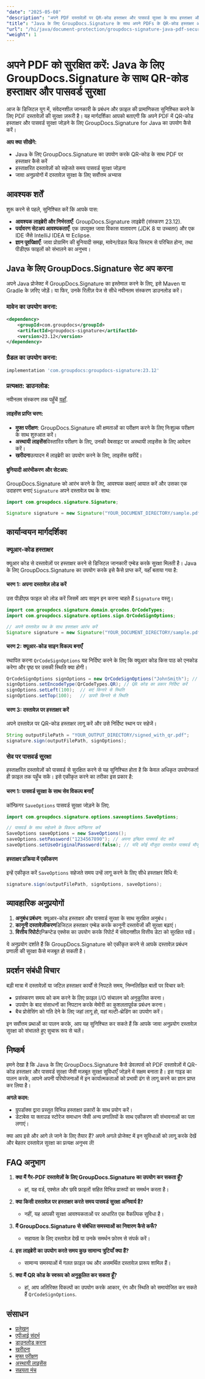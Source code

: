 ```yaml
---
"date": "2025-05-08"
"description": "अपने PDF दस्तावेज़ों पर QR-कोड हस्ताक्षर और पासवर्ड सुरक्षा के साथ हस्ताक्षर और सुरक्षा करने के लिए GroupDocs.Signature for Java का उपयोग करना सीखें। अपने Java अनुप्रयोगों में दस्तावेज़ सुरक्षा बढ़ाएँ।"
"title": "Java के लिए GroupDocs.Signature के साथ अपने PDFs के QR-कोड हस्ताक्षर और पासवर्ड सुरक्षा को सुरक्षित करें"
"url": "/hi/java/document-protection/groupdocs-signature-java-pdf-security-guide/"
"weight": 1
---
```


# अपने PDF को सुरक्षित करें: Java के लिए GroupDocs.Signature के साथ QR-कोड हस्ताक्षर और पासवर्ड सुरक्षा

आज के डिजिटल युग में, संवेदनशील जानकारी के प्रबंधन और फ़ाइल की प्रामाणिकता सुनिश्चित करने के लिए PDF दस्तावेज़ों की सुरक्षा ज़रूरी है। यह मार्गदर्शिका आपको बताएगी कि अपने PDF में QR-कोड हस्ताक्षर और पासवर्ड सुरक्षा जोड़ने के लिए GroupDocs.Signature for Java का उपयोग कैसे करें।

**आप क्या सीखेंगे:**
- Java के लिए GroupDocs.Signature का उपयोग करके QR-कोड के साथ PDF पर हस्ताक्षर कैसे करें
- हस्ताक्षरित दस्तावेज़ों को सहेजते समय पासवर्ड सुरक्षा जोड़ना
- जावा अनुप्रयोगों में दस्तावेज़ सुरक्षा के लिए सर्वोत्तम अभ्यास

## आवश्यक शर्तें
शुरू करने से पहले, सुनिश्चित करें कि आपके पास:
- **आवश्यक लाइब्रेरी और निर्भरताएँ**: GroupDocs.Signature लाइब्रेरी (संस्करण 23.12).
- **पर्यावरण सेटअप आवश्यकताएँ**: एक उपयुक्त जावा विकास वातावरण (JDK 8 या उच्चतर) और एक IDE जैसे IntelliJ IDEA या Eclipse.
- **ज्ञान पूर्वापेक्षाएँ**: जावा प्रोग्रामिंग की बुनियादी समझ, मावेन/ग्रेडल बिल्ड सिस्टम से परिचित होना, तथा पीडीएफ फाइलों को संभालने का अनुभव।

## Java के लिए GroupDocs.Signature सेट अप करना
अपने Java प्रोजेक्ट में GroupDocs.Signature का इस्तेमाल करने के लिए, इसे Maven या Gradle के ज़रिए जोड़ें। या फिर, उनके रिलीज़ पेज से सीधे नवीनतम संस्करण डाउनलोड करें।

### मावेन का उपयोग करना:
```xml
<dependency>
    <groupId>com.groupdocs</groupId>
    <artifactId>groupdocs-signature</artifactId>
    <version>23.12</version>
</dependency>
```

### ग्रैडल का उपयोग करना:
```gradle
implementation 'com.groupdocs:groupdocs-signature:23.12'
```

### प्रत्यक्षत: डाउनलोड:
नवीनतम संस्करण तक पहुँचें [यहाँ](https://releases.groupdocs.com/signature/java/).

#### लाइसेंस प्राप्ति चरण:
- **मुफ्त परीक्षण**: GroupDocs.Signature की क्षमताओं का परीक्षण करने के लिए निःशुल्क परीक्षण के साथ शुरुआत करें।
- **अस्थायी लाइसेंस**विस्तारित परीक्षण के लिए, उनकी वेबसाइट पर अस्थायी लाइसेंस के लिए आवेदन करें।
- **खरीदना**उत्पादन में लाइब्रेरी का उपयोग करने के लिए, लाइसेंस खरीदें।

#### बुनियादी आरंभीकरण और सेटअप:
GroupDocs.Signature को आरंभ करने के लिए, आवश्यक कक्षाएं आयात करें और उसका एक उदाहरण बनाएं `Signature` अपने दस्तावेज़ पथ के साथ:

```java
import com.groupdocs.signature.Signature;

Signature signature = new Signature("YOUR_DOCUMENT_DIRECTORY/sample.pdf");
```

## कार्यान्वयन मार्गदर्शिका
### क्यूआर-कोड हस्ताक्षर
क्यूआर कोड से दस्तावेज़ों पर हस्ताक्षर करने से डिजिटल जानकारी एम्बेड करके सुरक्षा मिलती है। Java के लिए GroupDocs.Signature का उपयोग करके इसे कैसे प्राप्त करें, यहाँ बताया गया है:

#### चरण 1: अपना दस्तावेज़ लोड करें
उस पीडीएफ फाइल को लोड करें जिसमें आप साइन इन करना चाहते हैं `Signature` वस्तु।

```java
import com.groupdocs.signature.domain.qrcodes.QrCodeTypes;
import com.groupdocs.signature.options.sign.QrCodeSignOptions;

// अपने दस्तावेज़ पथ के साथ हस्ताक्षर आरंभ करें
Signature signature = new Signature("YOUR_DOCUMENT_DIRECTORY/sample.pdf");
```

#### चरण 2: क्यूआर-कोड साइन विकल्प बनाएँ
स्थापित करना `QrCodeSignOptions` यह निर्दिष्ट करने के लिए कि क्यूआर कोड किस पाठ को एनकोड करेगा और पृष्ठ पर उसकी स्थिति क्या होगी।

```java
QrCodeSignOptions signOptions = new QrCodeSignOptions("JohnSmith"); // इस पाठ को QR कोड में एनकोड करें
signOptions.setEncodeType(QrCodeTypes.QR); // QR कोड का प्रकार निर्दिष्ट करें
signOptions.setLeft(100);  // बाएं किनारे से स्थिति
signOptions.setTop(100);   // ऊपरी किनारे से स्थिति
```

#### चरण 3: दस्तावेज़ पर हस्ताक्षर करें
अपने दस्तावेज़ पर QR-कोड हस्ताक्षर लागू करें और उसे निर्दिष्ट स्थान पर सहेजें।

```java
String outputFilePath = "YOUR_OUTPUT_DIRECTORY/signed_with_qr.pdf";
signature.sign(outputFilePath, signOptions);
```

### सेव पर पासवर्ड सुरक्षा
हस्ताक्षरित दस्तावेज़ों को पासवर्ड से सुरक्षित करने से यह सुनिश्चित होता है कि केवल अधिकृत उपयोगकर्ता ही फ़ाइल तक पहुँच सकें। इसे एकीकृत करने का तरीका इस प्रकार है:

#### चरण 1: पासवर्ड सुरक्षा के साथ सेव विकल्प बनाएँ
कॉन्फ़िगर `SaveOptions` पासवर्ड सुरक्षा जोड़ने के लिए.

```java
import com.groupdocs.signature.options.saveoptions.SaveOptions;

// पासवर्ड के साथ सहेजने के विकल्प कॉन्फ़िगर करें
SaveOptions saveOptions = new SaveOptions();
saveOptions.setPassword("1234567890"); // अपना इच्छित पासवर्ड सेट करें
saveOptions.setUseOriginalPassword(false); // यदि कोई मौजूदा दस्तावेज़ पासवर्ड मौजूद हो तो उसका उपयोग न करें
```

#### हस्ताक्षर प्रक्रिया में एकीकरण
इन्हें एकीकृत करें `SaveOptions` सहेजते समय उन्हें लागू करने के लिए सीधे हस्ताक्षर विधि में:

```java
signature.sign(outputFilePath, signOptions, saveOptions);
```

## व्यावहारिक अनुप्रयोगों
1. **अनुबंध प्रबंधन**: क्यूआर-कोड हस्ताक्षर और पासवर्ड सुरक्षा के साथ सुरक्षित अनुबंध।
2. **कानूनी दस्तावेज़ीकरण**डिजिटल हस्ताक्षर एम्बेड करके कानूनी दस्तावेजों की सुरक्षा बढ़ाएं।
3. **वित्तीय रिपोर्ट**एन्क्रिप्टेड एक्सेस का उपयोग करके रिपोर्ट में संवेदनशील वित्तीय डेटा को सुरक्षित रखें।

ये अनुप्रयोग दर्शाते हैं कि GroupDocs.Signature को एकीकृत करने से आपके दस्तावेज़ प्रबंधन प्रणाली की सुरक्षा कैसे मजबूत हो सकती है।

## प्रदर्शन संबंधी विचार
बड़ी मात्रा में दस्तावेज़ों या जटिल हस्ताक्षर कार्यों से निपटते समय, निम्नलिखित बातों पर विचार करें:
- प्रसंस्करण समय को कम करने के लिए फ़ाइल I/O संचालन को अनुकूलित करना।
- उपयोग के बाद संसाधनों का निपटान करके मेमोरी का कुशलतापूर्वक प्रबंधन करना।
- बैच प्रोसेसिंग को गति देने के लिए जहां लागू हो, वहां मल्टी-थ्रेडिंग का उपयोग करें।

इन सर्वोत्तम प्रथाओं का पालन करके, आप यह सुनिश्चित कर सकते हैं कि आपके जावा अनुप्रयोग दस्तावेज़ सुरक्षा को संभालते हुए सुचारू रूप से चलें।

## निष्कर्ष
हमने देखा है कि Java के लिए GroupDocs.Signature कैसे डेवलपर्स को PDF दस्तावेज़ों में QR-कोड हस्ताक्षर और पासवर्ड सुरक्षा जैसी मज़बूत सुरक्षा सुविधाएँ जोड़ने में सक्षम बनाता है। इस गाइड का पालन करके, आपने अपनी परियोजनाओं में इन कार्यात्मकताओं को प्रभावी ढंग से लागू करने का ज्ञान प्राप्त कर लिया है।

**अगले कदम:**
- ग्रुपडॉक्स द्वारा प्रस्तुत विभिन्न हस्ताक्षर प्रकारों के साथ प्रयोग करें।
- डेटाबेस या क्लाउड स्टोरेज समाधान जैसी अन्य प्रणालियों के साथ एकीकरण की संभावनाओं का पता लगाएं।

क्या आप इसे और आगे ले जाने के लिए तैयार हैं? अपने अगले प्रोजेक्ट में इन सुविधाओं को लागू करके देखें और बेहतर दस्तावेज़ सुरक्षा का प्रत्यक्ष अनुभव लें!

## FAQ अनुभाग
1. **क्या मैं गैर-PDF दस्तावेज़ों के लिए GroupDocs.Signature का उपयोग कर सकता हूँ?**
   - हां, यह वर्ड, एक्सेल और छवि फ़ाइलों सहित विभिन्न प्रारूपों का समर्थन करता है।
   
2. **क्या किसी दस्तावेज़ पर हस्ताक्षर करते समय पासवर्ड सुरक्षा अनिवार्य है?**
   - नहीं, यह आपकी सुरक्षा आवश्यकताओं पर आधारित एक वैकल्पिक सुविधा है।
3. **मैं GroupDocs.Signature से संबंधित समस्याओं का निवारण कैसे करूँ?**
   - सहायता के लिए दस्तावेज़ देखें या उनके समर्थन फ़ोरम से संपर्क करें।
4. **इस लाइब्रेरी का उपयोग करते समय कुछ सामान्य त्रुटियाँ क्या हैं?**
   - सामान्य समस्याओं में गलत फ़ाइल पथ और असमर्थित दस्तावेज़ प्रारूप शामिल हैं।
5. **क्या मैं QR कोड के स्वरूप को अनुकूलित कर सकता हूँ?**
   - हां, आप अतिरिक्त विकल्पों का उपयोग करके आकार, रंग और स्थिति को समायोजित कर सकते हैं `QrCodeSignOptions`.

## संसाधन
- [प्रलेखन](https://docs.groupdocs.com/signature/java/)
- [एपीआई संदर्भ](https://reference.groupdocs.com/signature/java/)
- [डाउनलोड करना](https://releases.groupdocs.com/signature/java/)
- [खरीदना](https://purchase.groupdocs.com/buy)
- [मुफ्त परीक्षण](https://releases.groupdocs.com/signature/java/)
- [अस्थायी लाइसेंस](https://purchase.groupdocs.com/temporary-license/)
- [सहयता मंच](https://forum.groupdocs.com/c/signature/)